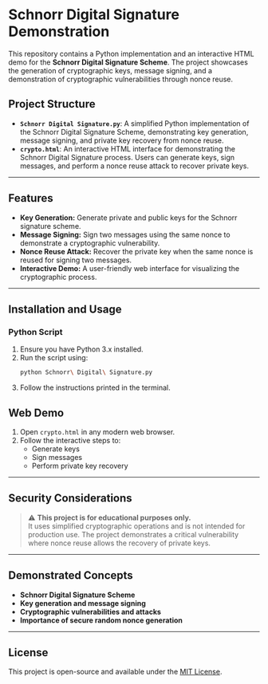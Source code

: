 # Schnorr Digital Signature Demonstration

This repository contains a Python implementation and an interactive HTML demo for the **Schnorr Digital Signature Scheme**. The project showcases the generation of cryptographic keys, message signing, and a demonstration of cryptographic vulnerabilities through nonce reuse.

## Project Structure
- **`Schnorr Digital Signature.py`**: A simplified Python implementation of the Schnorr Digital Signature Scheme, demonstrating key generation, message signing, and private key recovery from nonce reuse.
- **`crypto.html`**: An interactive HTML interface for demonstrating the Schnorr Digital Signature process. Users can generate keys, sign messages, and perform a nonce reuse attack to recover private keys.

---

## Features
- **Key Generation:** Generate private and public keys for the Schnorr signature scheme.
- **Message Signing:** Sign two messages using the same nonce to demonstrate a cryptographic vulnerability.
- **Nonce Reuse Attack:** Recover the private key when the same nonce is reused for signing two messages.
- **Interactive Demo:** A user-friendly web interface for visualizing the cryptographic process.

---

## Installation and Usage

### Python Script
1. Ensure you have Python 3.x installed.
2. Run the script using:
   ```bash
   python Schnorr\ Digital\ Signature.py
3. Follow the instructions printed in the terminal.
## Web Demo
1. Open `crypto.html` in any modern web browser.
2. Follow the interactive steps to:
   - Generate keys
   - Sign messages
   - Perform private key recovery

---

## Security Considerations
> ⚠️ **This project is for educational purposes only.**  
It uses simplified cryptographic operations and is not intended for production use. The project demonstrates a critical vulnerability where nonce reuse allows the recovery of private keys.

---

## Demonstrated Concepts
- **Schnorr Digital Signature Scheme**
- **Key generation and message signing**
- **Cryptographic vulnerabilities and attacks**
- **Importance of secure random nonce generation**

---

## License
This project is open-source and available under the [MIT License](LICENSE).
